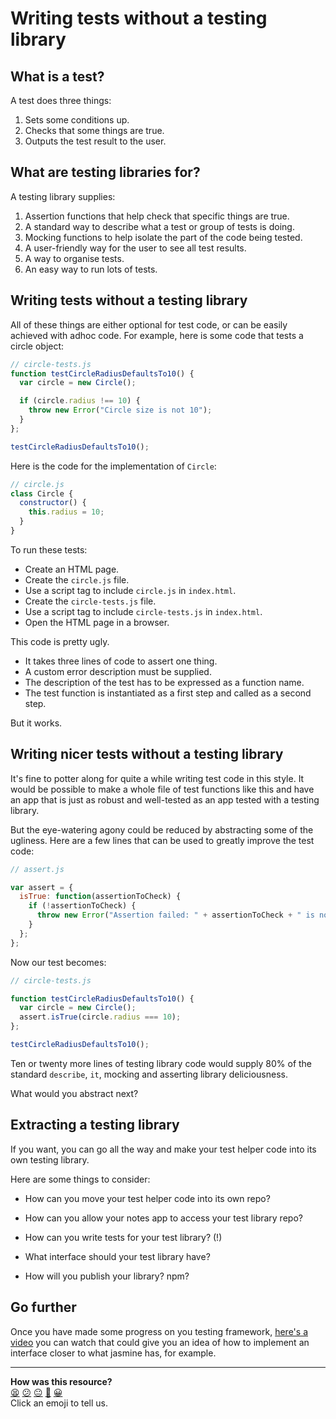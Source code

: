 # Writing tests without a testing library

## What is a test?

A test does three things:

1. Sets some conditions up.
1. Checks that some things are true.
1. Outputs the test result to the user.

## What are testing libraries for?

A testing library supplies:

1. Assertion functions that help check that specific things are true.
1. A standard way to describe what a test or group of tests is doing.
1. Mocking functions to help isolate the part of the code being tested.
1. A user-friendly way for the user to see all test results.
1. A way to organise tests.
1. An easy way to run lots of tests.

## Writing tests without a testing library

All of these things are either optional for test code, or can be easily achieved with adhoc code.  For example, here is some code that tests a circle object:

```js
// circle-tests.js
function testCircleRadiusDefaultsTo10() {
  var circle = new Circle();

  if (circle.radius !== 10) {
    throw new Error("Circle size is not 10");
  }
};

testCircleRadiusDefaultsTo10();
```

Here is the code for the implementation of `Circle`:

```js
// circle.js
class Circle {
  constructor() {
    this.radius = 10;
  }
}
```

To run these tests:

* Create an HTML page.
* Create the `circle.js` file.
* Use a script tag to include `circle.js` in `index.html`.
* Create the `circle-tests.js` file.
* Use a script tag to include `circle-tests.js` in `index.html`.
* Open the HTML page in a browser.

This code is pretty ugly.

* It takes three lines of code to assert one thing.
* A custom error description must be supplied.
* The description of the test has to be expressed as a function name.
* The test function is instantiated as a first step and called as a second step.

But it works.

## Writing nicer tests without a testing library

It's fine to potter along for quite a while writing test code in this style.  It would be possible to make a whole file of test functions like this and have an app that is just as robust and well-tested as an app tested with a testing library.

But the eye-watering agony could be reduced by abstracting some of the ugliness.  Here are a few lines that can be used to greatly improve the test code:

```js
// assert.js

var assert = {
  isTrue: function(assertionToCheck) {
    if (!assertionToCheck) {
      throw new Error("Assertion failed: " + assertionToCheck + " is not truthy");
    }
  };
};
```

Now our test becomes:

```js
// circle-tests.js

function testCircleRadiusDefaultsTo10() {
  var circle = new Circle();
  assert.isTrue(circle.radius === 10);
};

testCircleRadiusDefaultsTo10();
```

Ten or twenty more lines of testing library code would supply 80% of the standard `describe`, `it`, mocking and asserting library deliciousness.

What would you abstract next?

## Extracting a testing library

If you want, you can go all the way and make your test helper code into its own testing library.

Here are some things to consider:

* How can you move your test helper code into its own repo?

* How can you allow your notes app to access your test library repo?

* How can you write tests for your test library? (!)

* What interface should your test library have?

* How will you publish your library? npm?

## Go further

Once you have made some progress on you testing framework, [here's a video](https://www.youtube.com/watch?v=HyGnxxKJmeQ) you can watch that could give you an idea of how to implement an interface closer to what jasmine has, for example.

<!-- BEGIN GENERATED SECTION DO NOT EDIT -->

---

**How was this resource?**  
[😫](https://airtable.com/shrUJ3t7KLMqVRFKR?prefill_Repository=course&prefill_File=pills/writing_tests_without_a_testing_library.md&prefill_Sentiment=😫) [😕](https://airtable.com/shrUJ3t7KLMqVRFKR?prefill_Repository=course&prefill_File=pills/writing_tests_without_a_testing_library.md&prefill_Sentiment=😕) [😐](https://airtable.com/shrUJ3t7KLMqVRFKR?prefill_Repository=course&prefill_File=pills/writing_tests_without_a_testing_library.md&prefill_Sentiment=😐) [🙂](https://airtable.com/shrUJ3t7KLMqVRFKR?prefill_Repository=course&prefill_File=pills/writing_tests_without_a_testing_library.md&prefill_Sentiment=🙂) [😀](https://airtable.com/shrUJ3t7KLMqVRFKR?prefill_Repository=course&prefill_File=pills/writing_tests_without_a_testing_library.md&prefill_Sentiment=😀)  
Click an emoji to tell us.

<!-- END GENERATED SECTION DO NOT EDIT -->
